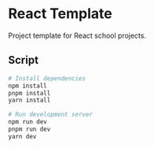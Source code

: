 # React Template

Project template for React school projects.

## Script

```bash
# Install dependencies
npm install
pnpm install
yarn install

# Run development server
npm run dev
pnpm run dev
yarn dev
```
